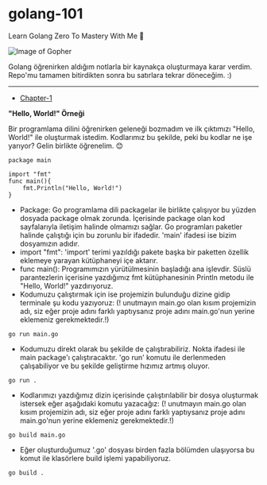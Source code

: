 # golang-101
Learn Golang Zero To Mastery With Me 🦋

![Image of Gopher](https://res.cloudinary.com/practicaldev/image/fetch/s--8-yHySDD--/c_imagga_scale,f_auto,fl_progressive,h_900,q_auto,w_1600/https://dev-to-uploads.s3.amazonaws.com/uploads/articles/db3m4zatbzjqhkb0v05c.jpg)

Golang öğrenirken aldığım notlarla bir kaynakça oluşturmaya karar verdim. Repo'mu tamamen bitirdikten sonra bu satırlara tekrar döneceğim. :)

--------

* [Chapter-1](https://github.com/beyza-alkis/golang-101/blob/master/chapter-1/main.go)

 **"Hello, World!" Örneği**
 
Bir programlama dilini öğrenirken geleneği bozmadım ve ilk çıktımızı "Hello, World!" ile oluşturmak istedim. Kodlarımız bu şekilde, peki bu kodlar ne işe yarıyor?
Gelin birlikte öğrenelim. 😊


```
package main

import "fmt"
func main(){
	fmt.Println("Hello, World!")
}
```

- Package: Go programlama dili packagelar ile birlikte çalışıyor bu yüzden dosyada package olmak zorunda. İçerisinde package olan kod sayfalarıyla iletişim halinde olmamızı sağlar. Go programları paketler halinde çalıştığı için bu zorunlu bir ifadedir. 'main' ifadesi ise bizim dosyamızın adıdır.
- import "fmt": 'import' terimi yazıldığı pakete başka bir paketten özellik eklemeye yarayan kütüphaneyi içe aktarır.
- func main(): Programımızın yürütülmesinin başladığı ana işlevdir. Süslü parantezlerin içerisine yazdığımız fmt kütüphanesinin Println metodu ile "Hello, World!" yazdırıyoruz. 
- Kodumuzu çalıştırmak için ise projemizin bulunduğu dizine gidip terminale şu kodu yazıyoruz: (! unutmayın main.go olan kısım projemizin adı, siz eğer proje adını farklı yaptıysanız proje adını main.go'nun yerine eklemeniz gerekmektedir.!)

```
go run main.go
```

- Kodumuzu direkt olarak bu şekilde de çalıştırabiliriz. Nokta ifadesi ile main package'ı çalıştıracaktır. 'go run' komutu ile derlenmeden çalışabiliyor ve bu şekilde geliştirme hızımız artmış oluyor.

```
go run .
```

- Kodlarımızı yazdığımız dizin içerisinde çalıştırılabilir bir dosya oluşturmak istersek eğer aşağıdaki komutu yazacağız:
(! unutmayın main.go olan kısım projemizin adı, siz eğer proje adını farklı yaptıysanız proje adını main.go'nun yerine eklemeniz gerekmektedir.!)
```
go build main.go
```

- Eğer oluşturduğumuz '.go' dosyası birden fazla bölümden ulaşıyorsa bu komut ile klasörlere build işlemi yapabiliyoruz.
```
go build .
```





